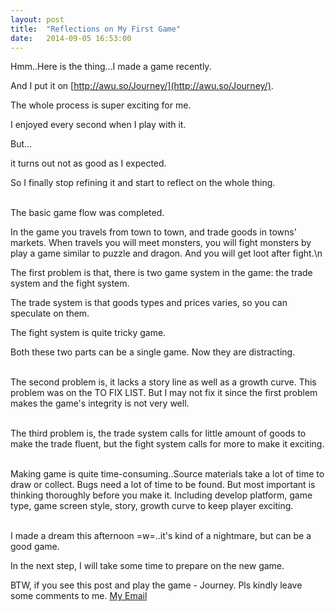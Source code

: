 ```yaml
---
layout: post
title:  "Reflections on My First Game"
date:   2014-09-05 16:53:00
---
```


Hmm..Here is the thing...I made a game recently.

And I put it on [http://awu.so/Journey/](http://awu.so/Journey/).

The whole process is super exciting for me.

I enjoyed every second when I play with it.

But...

it turns out not as good as I expected.

So I finally stop refining it and start to reflect on the whole thing.
<br /><br />

The basic game flow was completed.

In the game you travels from town to town, and trade goods in towns' markets. When travels you will meet monsters, you will fight monsters by play a game similar to puzzle and dragon. And you will get loot after fight.\n

The first problem is that, there is two game system in the game: the trade system and the fight system.

The trade system is that goods types and prices varies, so you can speculate on them.

The fight system is quite tricky game.

Both these two parts can be a single game. Now they are distracting.
<br /><br />

The second problem is, it lacks a story line as well as a growth curve. This problem was on the TO FIX LIST. But I may not fix it since the first problem makes the game's integrity is not very well.
<br /><br />

The third problem is, the trade system calls for little amount of goods to make the trade fluent, but the fight system calls for more to make it exciting.
<br /><br />

Making game is quite time-consuming..Source materials take a lot of time to draw or collect. Bugs need a lot of time to be found.
But most important is thinking thoroughly before you make it.
Including develop platform, game type, game screen style, story, growth curve to keep player exciting.
<br /><br />

I made a dream this afternoon =w=..it's kind of a nightmare, but can be a good game.

In the next step, I will take some time to prepare on the new game.

BTW, if you see this post and play the game - Journey. Pls kindly leave some comments to me.
[My Email](mailto:katrinaxxy@gmail.com)